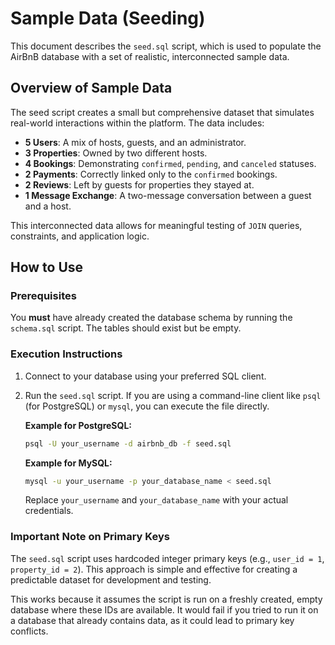 # Sample Data (Seeding)

This document describes the `seed.sql` script, which is used to populate the AirBnB database with a set of realistic, interconnected sample data.

## Overview of Sample Data

The seed script creates a small but comprehensive dataset that simulates real-world interactions within the platform. The data includes:

-   **5 Users**: A mix of hosts, guests, and an administrator.
-   **3 Properties**: Owned by two different hosts.
-   **4 Bookings**: Demonstrating `confirmed`, `pending`, and `canceled` statuses.
-   **2 Payments**: Correctly linked only to the `confirmed` bookings.
-   **2 Reviews**: Left by guests for properties they stayed at.
-   **1 Message Exchange**: A two-message conversation between a guest and a host.

This interconnected data allows for meaningful testing of `JOIN` queries, constraints, and application logic.

## How to Use

### Prerequisites

You **must** have already created the database schema by running the `schema.sql` script. The tables should exist but be empty.

### Execution Instructions

1.  Connect to your database using your preferred SQL client.
2.  Run the `seed.sql` script. If you are using a command-line client like `psql` (for PostgreSQL) or `mysql`, you can execute the file directly.

    **Example for PostgreSQL:**
    ```bash
    psql -U your_username -d airbnb_db -f seed.sql
    ```

    **Example for MySQL:**
    ```bash
    mysql -u your_username -p your_database_name < seed.sql
    ```

    Replace `your_username` and `your_database_name` with your actual credentials.

### Important Note on Primary Keys

The `seed.sql` script uses hardcoded integer primary keys (e.g., `user_id = 1`, `property_id = 2`). This approach is simple and effective for creating a predictable dataset for development and testing.

This works because it assumes the script is run on a freshly created, empty database where these IDs are available. It would fail if you tried to run it on a database that already contains data, as it could lead to primary key conflicts.